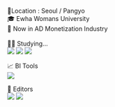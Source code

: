 📍Location : Seoul / Pangyo
<br />
🎓 Ewha Womans University
<br />
📂 Now in AD Monetization Industry
<br /> <br />
🧑‍💻 Studying... <br /> 
<img src="https://img.shields.io/badge/Python-3776AB?style=flat-square&logo=Python&logoColor=white"/>
<img src="https://img.shields.io/badge/MySQL-4479A1?style=flat-square&logo=MySQL&logoColor=white"/>
<img src="https://img.shields.io/badge/html-E34F26?style=flat-square&logo=HTML5&logoColor=white"/>


📈 BI Tools <br />
<img src="https://img.shields.io/badge/datastudio-2765AC?style=flat-square&logo=Google&logoColor=white"/>


📝 Editors <br />
<img src="https://img.shields.io/badge/Visual Studio Code-007ACC?style=flat-square&logo=Visual Studio Code&logoColor=white"/>
<img src="https://img.shields.io/badge/Atom-66595C?style=flat-square&logo=Atom&logoColor=white"/>

<!---
zeomzzz/zeomzzz is a ✨ special ✨ repository because its `README.md` (this file) appears on your GitHub profile.
You can click the Preview link to take a look at your changes.
--->
